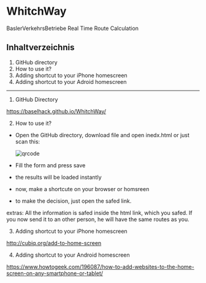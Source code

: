 # WhitchWay
BaslerVerkehrsBetriebe Real Time Route Calculation

Inhaltverzeichnis
-------------------------------------------
1. GitHub directory
2. How to use it?
3. Adding shortcut to your iPhone homescreen
4. Adding shortcut to your Adroid homescreen
-------------------------------------------


1. GitHub Directory

https://baselhack.github.io/WhitchWay/



2. How to use it?
- Open the GitHub directory, download file and open inedx.html
  or just scan this:
  
  
  ![qrcode](https://api.qrserver.com/v1/create-qr-code/?data=https%3A%2F%2Fbaselhack.github.io%2FWhitchWay%2F&size=300x300&margin=0)
- Fill the form and press save
- the results will be loaded instantly
- now, make a shortcute on your browser or homsreen 
- to make the decision, just open the safed link.

extras:
All the information is safed inside the html link, which you safed. If you now send it to an other person, he will have the same routes as you. 

3. Adding shortcut to your iPhone homescreen


http://cubiq.org/add-to-home-screen



4. Adding shortcut to your Android homescreen

https://www.howtogeek.com/196087/how-to-add-websites-to-the-home-screen-on-any-smartphone-or-tablet/



